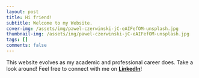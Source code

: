 ```yaml
---
layout: post
title: Hi friend! 
subtitle: Welcome to my Website.
cover-img: /assets/img/pawel-czerwinski-jC-eAIFefOM-unsplash.jpg
thumbnail-img: /assets/img/pawel-czerwinski-jC-eAIFefOM-unsplash.jpg
tags: []
comments: false 
---
```


This website evolves as my academic and professional career does. Take a look around! Feel free to connect with me on **[LinkedIn](https://linkedin.com/in/arimoya)**!
